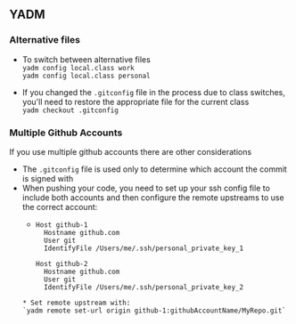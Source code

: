 ## YADM

### Alternative files
* To switch between alternative files  
`yadm config local.class work`  
`yadm config local.class personal`   

* If you changed the `.gitconfig` file in the process due to class switches, you'll need to restore the appropriate file for the current class  
`yadm checkout .gitconfig`


### Multiple Github Accounts
If you use multiple github accounts there are other considerations
  * The `.gitconfig` file is used only to determine which account the commit is signed with
  * When pushing your code, you need to set up your ssh config file to include both accounts and then configure the remote upstreams to use the correct account:
    * ```
      Host github-1
        Hostname github.com
        User git
        IdentifyFile /Users/me/.ssh/personal_private_key_1

      Host github-2
        Hostname github.com
        User git
        IdentifyFile /Users/me/.ssh/personal_private_key_2
    ```
    * Set remote upstream with:  
    `yadm remote set-url origin github-1:githubAccountName/MyRepo.git`
